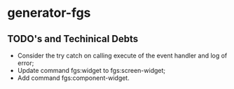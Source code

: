 # generator-fgs

## TODO's and Techinical Debts

* Consider the try catch on calling execute of the event handler and log of error;
* Update command fgs:widget to fgs:screen-widget;
* Add command fgs:component-widget.
